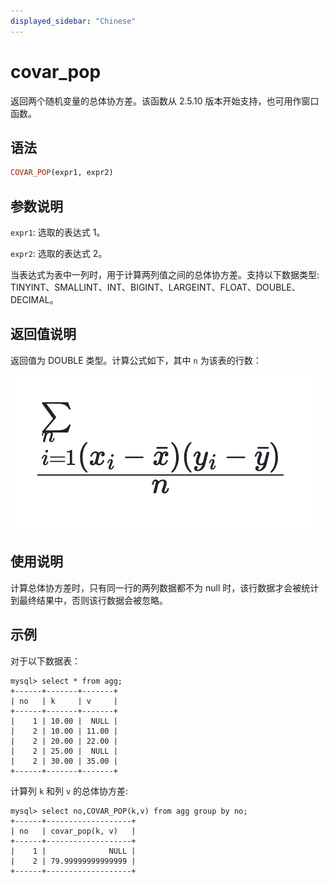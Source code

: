 ```yaml
---
displayed_sidebar: "Chinese"
---
```


# covar_pop



返回两个随机变量的总体协方差。该函数从 2.5.10 版本开始支持，也可用作窗口函数。

## 语法

```Haskell
COVAR_POP(expr1, expr2)
```

## 参数说明

`expr1`: 选取的表达式 1。

`expr2`: 选取的表达式 2。

当表达式为表中一列时，用于计算两列值之间的总体协方差。支持以下数据类型: TINYINT、SMALLINT、INT、BIGINT、LARGEINT、FLOAT、DOUBLE、DECIMAL。

## 返回值说明

返回值为 DOUBLE 类型。计算公式如下，其中 `n` 为该表的行数：

![covar_pop_formula](../../../_assets/covar_pop_formula.png)

<!--$$
\frac{\sum_{i=1}^{n} (x_i - \bar{x})(y_i - \bar{y})}{n}
$$ -->

## 使用说明

计算总体协方差时，只有同一行的两列数据都不为 null 时，该行数据才会被统计到最终结果中，否则该行数据会被忽略。

## 示例

对于以下数据表：

```plaintext
mysql> select * from agg;
+------+-------+-------+
| no   | k     | v     |
+------+-------+-------+
|    1 | 10.00 |  NULL |
|    2 | 10.00 | 11.00 |
|    2 | 20.00 | 22.00 |
|    2 | 25.00 |  NULL |
|    2 | 30.00 | 35.00 |
+------+-------+-------+
```

计算列 `k` 和列 `v` 的总体协方差:

```plaintext
mysql> select no,COVAR_POP(k,v) from agg group by no;
+------+-------------------+
| no   | covar_pop(k, v)   |
+------+-------------------+
|    1 |              NULL |
|    2 | 79.99999999999999 |
+------+-------------------+
```
